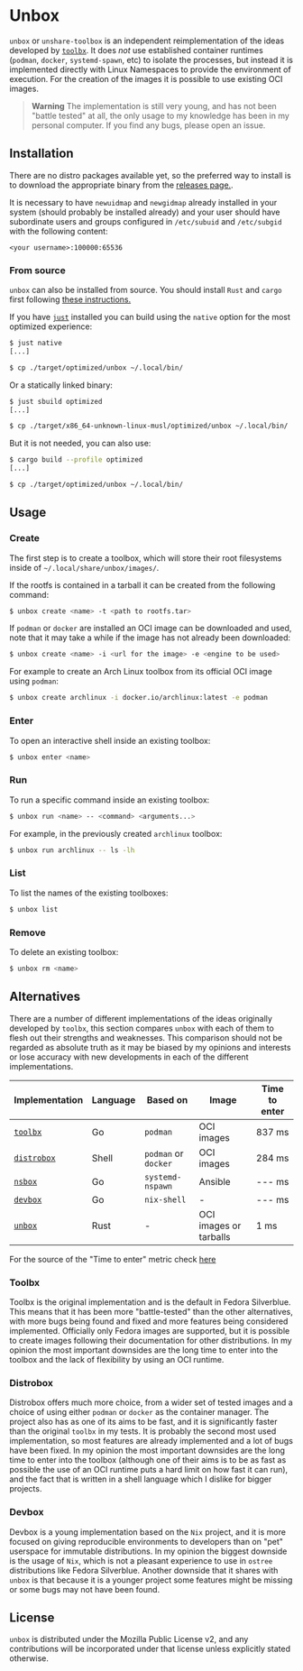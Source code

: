 # Unbox

`unbox` or `unshare-toolbox` is an independent reimplementation of the ideas developed by [`toolbx`](https://containertoolbx.org/).
It does _not_ use established container runtimes (`podman`, `docker`, `systemd-spawn`, etc) to isolate the processes, but instead it
is implemented directly with Linux Namespaces to provide the environment of execution. For the creation of the images it is possible
to use existing OCI images.

> **Warning**
> The implementation is still very young, and has not been "battle tested" at all, the only usage to my knowledge has been in my personal
> computer. If you find any bugs, please open an issue.

## Installation

There are no distro packages available yet, so the preferred way to install is to download the appropriate binary from the [releases page.](https://github.com/lopukhov/unbox/releases).

It is necessary to have `newuidmap` and `newgidmap` already installed in your system (should probably be installed already) and your user should have subordinate users and groups configured
in `/etc/subuid` and `/etc/subgid` with the following content:

```
<your username>:100000:65536
```

### From source

`unbox` can also be installed from source. You should install `Rust` and `cargo` first following [these instructions.](https://www.rust-lang.org/tools/install)

If you have [`just`](https://github.com/casey/just) installed you can build using the `native` option for the most optimized experience:

```sh
$ just native
[...]

$ cp ./target/optimized/unbox ~/.local/bin/
```

Or a statically linked binary:

```sh
$ just sbuild optimized
[...]

$ cp ./target/x86_64-unknown-linux-musl/optimized/unbox ~/.local/bin/
```

But it is not needed, you can also use:

```sh
$ cargo build --profile optimized
[...]

$ cp ./target/optimized/unbox ~/.local/bin/
```

## Usage

### Create

The first step is to create a toolbox, which will store their root filesystems inside of `~/.local/share/unbox/images/`.

If the rootfs is contained in a tarball it can be created from the following command:

```sh
$ unbox create <name> -t <path to rootfs.tar>
```

If `podman` or `docker` are installed an OCI image can be downloaded and used, note that it may take a while if the image has not already been downloaded:

```sh
$ unbox create <name> -i <url for the image> -e <engine to be used>
```

For example to create an Arch Linux toolbox from its official OCI image using `podman`:

```sh
$ unbox create archlinux -i docker.io/archlinux:latest -e podman
```

### Enter

To open an interactive shell inside an existing toolbox:

```sh
$ unbox enter <name>
```

### Run

To run a specific command inside an existing toolbox:

```sh
$ unbox run <name> -- <command> <arguments...>
```

For example, in the previously created `archlinux` toolbox:

```sh
$ unbox run archlinux -- ls -lh
```

### List

To list the names of the existing toolboxes:

```sh
$ unbox list
```

### Remove

To delete an existing toolbox:

```sh
$ unbox rm <name>
```

## Alternatives

There are a number of different implementations of the ideas originally developed by `toolbx`, this section compares `unbox` with each of them
to flesh out their strengths and weaknesses. This comparison should not be regarded as absolute truth as it may be biased by my opinions and interests
or lose accuracy with new developments in each of the different implementations.

| Implementation                                       | Language | Based on             | Image                  | Time to enter |
|------------------------------------------------------|----------|----------------------|------------------------|---------------|
| [`toolbx`](https://github.com/containers/toolbox)    | Go       | `podman`             | OCI images             | 837 ms        |
| [`distrobox`](https://github.com/89luca89/distrobox) | Shell    | `podman` or `docker` | OCI images             | 284 ms        |
| [`nsbox`](https://github.com/refi64/nsbox)           | Go       | `systemd-nspawn`     | Ansible                | --- ms        |
| [`devbox`](https://github.com/jetpack-io/devbox)     | Go       | `nix-shell`          | -                      | --- ms        |
| [`unbox`](https://github.com/lopukhov/unbox)         | Rust     | -                    | OCI images or tarballs | 1 ms          |

For the source of the "Time to enter" metric check [here](BENCH.md)

### Toolbx

Toolbx is the original implementation and is the default in Fedora Silverblue. This means that it has been more "battle-tested" than the other alternatives,
with more bugs being found and fixed and more features being considered implemented. Officially only Fedora images are supported, but it is possible to create
images following their documentation for other distributions. In my opinion the most important downsides are the long time to enter into the toolbox and the lack
of flexibility by using an OCI runtime.

### Distrobox

Distrobox offers much more choice, from a wider set of tested images and a choice of using either `podman` or `docker` as the container manager. The project also
has as one of its aims to be fast, and it is significantly faster than the original `toolbx` in my tests. It is probably the second most used implementation, so
most features are already implemented and a lot of bugs have been fixed. In my opinion the most important downsides are the long time to enter into the toolbox
(although one of their aims is to be as fast as possible the use of an OCI runtime puts a hard limit on how fast it can run), and the fact that is written in
a shell language which I dislike for bigger projects.

### Devbox

Devbox is a young implementation based on the `Nix` project, and it is more focused on giving reproducible environments to developers than on "pet" userspace for
immutable distributions. In my opinion the biggest downside is the usage of `Nix`, which is not a pleasant experience to use in `ostree` distributions like
Fedora Silverblue. Another downside that it shares with `unbox` is that because it is a younger project some features might be missing or some bugs may not have been
found.

## License

`unbox` is distributed under the Mozilla Public License v2, and any contributions will be incorporated under that license unless explicitly stated otherwise.
